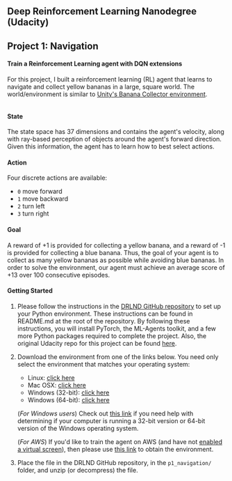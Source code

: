 ## Deep Reinforcement Learning Nanodegree (Udacity)
## Project 1: Navigation
#### Train a Reinforcement Learning agent with DQN extensions
For this project, I built a reinforcement learning (RL) agent that learns to navigate and collect yellow bananas in a large, square world. 
The world/environment is similar to [Unity's Banana Collector environment](https://github.com/Unity-Technologies/ml-agents/blob/master/docs/Learning-Environment-Examples.md#banana-collector).

<img src="images/banana.gif" align="top-left" alt="" title="RL Agent" />

#### State
The state space has 37 dimensions and contains the agent's velocity, along with ray-based perception of objects around the agent's forward direction. Given this information, the agent has to learn how to best select actions.

#### Action
Four discrete actions are available:
- `0` move forward
- `1` move backward
- `2` turn left
- `3` turn right

#### Goal
A reward of +1 is provided for collecting a yellow banana, and a reward of -1 is provided for collecting a blue banana. Thus, the goal of your agent is to collect as many yellow bananas as possible while avoiding blue bananas. In order to solve the environment, our agent must achieve an average score of +13 over 100 consecutive episodes.

#### Getting Started
1. Please follow the instructions in the [DRLND GitHub repository](https://github.com/udacity/deep-reinforcement-learning#dependencies) to set up your Python environment. These instructions can be found in README.md at the root of the repository. By following these instructions, you will install PyTorch, the ML-Agents toolkit, and a few more Python packages required to complete the project. Also, the original Udacity repo for this project can be found [here](https://github.com/udacity/deep-reinforcement-learning/tree/master/p1_navigation).

2. Download the environment from one of the links below.  You need only select the environment that matches your operating system:
    - Linux: [click here](https://s3-us-west-1.amazonaws.com/udacity-drlnd/P1/Banana/Banana_Linux.zip)
    - Mac OSX: [click here](https://s3-us-west-1.amazonaws.com/udacity-drlnd/P1/Banana/Banana.app.zip)
    - Windows (32-bit): [click here](https://s3-us-west-1.amazonaws.com/udacity-drlnd/P1/Banana/Banana_Windows_x86.zip)
    - Windows (64-bit): [click here](https://s3-us-west-1.amazonaws.com/udacity-drlnd/P1/Banana/Banana_Windows_x86_64.zip)

    (_For Windows users_) Check out [this link](https://support.microsoft.com/en-us/help/827218/how-to-determine-whether-a-computer-is-running-a-32-bit-version-or-64) if you need help with determining if your computer is running a 32-bit version or 64-bit version of the Windows operating system.

    (_For AWS_) If you'd like to train the agent on AWS (and have not [enabled a virtual screen](https://github.com/Unity-Technologies/ml-agents/blob/master/docs/Training-on-Amazon-Web-Service.md)), then please use [this link](https://s3-us-west-1.amazonaws.com/udacity-drlnd/P1/Banana/Banana_Linux_NoVis.zip) to obtain the environment.

2. Place the file in the DRLND GitHub repository, in the `p1_navigation/` folder, and unzip (or decompress) the file.
